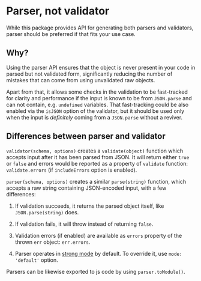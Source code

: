 # Parser, not validator

While this package provides API for generating both parsers and validators, parser should be
preferred if that fits your use case.

## Why?

Using the parser API ensures that the object is never present in your code in parsed but not
validated form, significantly reducing the number of mistakes that can come from using unvalidated
raw objects.

Apart from that, it allows some checks in the validation to be fast-tracked for clarity and
performance if the input is known to be from `JSON.parse` and can not contain, e.g. `undefined`
variables.
That fast-tracking could be also enabled via the `isJSON` option of the validator, but it should be
used only when the input is _definitely_ coming from a `JSON.parse` without a reviver.

## Differences between parser and validator

`validator(schema, options)` creates a `validate(object)` function which accepts input after it has
been parsed from JSON. It will return either `true` or `false` and errors would be reported as a
property of `validate` function: `validate.errors` (if `includeErrors` option is enabled).

`parser(schema, options)` creates a similar `parse(string)` function, which accepts a raw string
containing JSON-encoded input, with a few differences:

 1. If validation succeeds, it returns the parsed object itself, like `JSON.parse(string)` does.

 2. If validation fails, it will throw instead of returning `false`.
 
 3. Validation errors (if enabled) are available as `errors` property of the thrown `err` object: `err.errors`.
 
 4. Parser operates in [strong mode](./Strong-mode.md) by default. To override it, use
    `mode: 'default'` option.

Parsers can be likewise exported to js code by using `parser.toModule()`.
